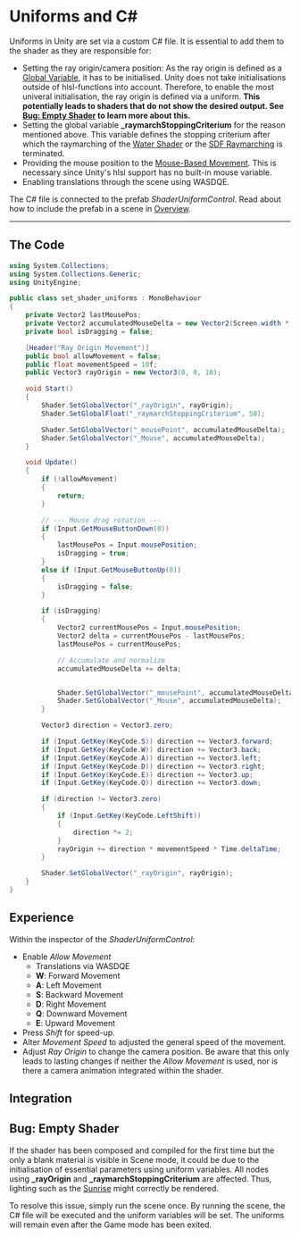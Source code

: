 # Uniforms and C\#

Uniforms in Unity are set via a custom C# file. It is essential to add them to the shader as they are responsible for:

- Setting the ray origin/camera position: As the ray origin is defined as a [Global Variable](globalVariables.md), it has to be initialised. Unity does not take initialisations outside of hlsl-functions into account. Therefore, to enable the most univeral initialisation, the ray origin is defined via a uniform. **This potentially leads to shaders that do not show the desired output. See [Bug: Empty Shader](#bug-empty-shader) to learn more about this.**
- Setting the global variable **_raymarchStoppingCriterium** for the reason mentioned above. This variable defines the stopping criterium after which the raymarching of the [Water Shader](unity/cameraMatrix.md) or the [SDF Raymarching](unity/cameraMatrix.md) is terminated. 
- Providing the mouse position to the [Mouse-Based Movement](camera/mouseBasedMovement.md). This is necessary since Unity's hlsl support has no built-in mouse variable.
- Enabling translations through the scene using WASDQE.  

The C# file is connected to the prefab *ShaderUniformControl*. Read about how to include the prefab in a scene in [Overview](../unity.md).

---

## The Code

``` cs
using System.Collections;
using System.Collections.Generic;
using UnityEngine;

public class set_shader_uniforms : MonoBehaviour
{
    private Vector2 lastMousePos;
    private Vector2 accumulatedMouseDelta = new Vector2(Screen.width * 0.5f, Screen.height * 0.5f);
    private bool isDragging = false;

    [Header("Ray Origin Movement")]
    public bool allowMovement = false;
    public float movementSpeed = 10f;
    public Vector3 rayOrigin = new Vector3(0, 0, 10);

    void Start()
    {
        Shader.SetGlobalVector("_rayOrigin", rayOrigin);
        Shader.SetGlobalFloat("_raymarchStoppingCriterium", 50);

        Shader.SetGlobalVector("_mousePoint", accumulatedMouseDelta);
        Shader.SetGlobalVector("_Mouse", accumulatedMouseDelta);
    }

    void Update()
    {
        if (!allowMovement)
        {
            return;
        }

        // --- Mouse drag rotation ---
        if (Input.GetMouseButtonDown(0))
        {
            lastMousePos = Input.mousePosition;
            isDragging = true;
        }
        else if (Input.GetMouseButtonUp(0))
        {
            isDragging = false;
        }

        if (isDragging)
        {
            Vector2 currentMousePos = Input.mousePosition;
            Vector2 delta = currentMousePos - lastMousePos;
            lastMousePos = currentMousePos;

            // Accumulate and normalize
            accumulatedMouseDelta += delta;


            Shader.SetGlobalVector("_mousePoint", accumulatedMouseDelta);
            Shader.SetGlobalVector("_Mouse", accumulatedMouseDelta);
        }

        Vector3 direction = Vector3.zero;

        if (Input.GetKey(KeyCode.S)) direction += Vector3.forward;
        if (Input.GetKey(KeyCode.W)) direction += Vector3.back;
        if (Input.GetKey(KeyCode.A)) direction += Vector3.left;
        if (Input.GetKey(KeyCode.D)) direction += Vector3.right;
        if (Input.GetKey(KeyCode.E)) direction += Vector3.up;
        if (Input.GetKey(KeyCode.Q)) direction += Vector3.down;

        if (direction != Vector3.zero)
        {
            if (Input.GetKey(KeyCode.LeftShift))
            {
                direction *= 2;
            }
            rayOrigin += direction * movementSpeed * Time.deltaTime;
        }

        Shader.SetGlobalVector("_rayOrigin", rayOrigin);
    }
}
```

## Experience

Within the inspector of the *ShaderUniformControl*:

- Enable *Allow Movement*
    - Translations via WASDQE
    - **W**: Forward Movement
    - **A**: Left Movement
    - **S**: Backward Movement
    - **D**: Right Movement
    - **Q**: Downward Movement
    - **E**: Upward Movement
- Press *Shift* for speed-up.
- Alter *Movement Speed* to adjusted the general speed of the movement. 
- Adjust *Ray Origin* to change the camera position. Be aware that this only leads to lasting changes if neither the *Allow Movement* is used, nor is there a camera animation integrated within the shader.

## Integration


## Bug: Empty Shader

If the shader has been composed and compiled for the first time but the only a blank material is visible in Scene mode, it could be due to the initialisation of essential parameters using uniform variables. All nodes using **_rayOrigin** and **_raymarchStoppingCriterium** are affected. Thus, lighting such as the [Sunrise](camera/mouseBasedMovement.md.md) might correctly be rendered. 

To resolve this issue, simply run the scene once. By running the scene, the C# file will be executed and the uniform variables will be set. The uniforms will remain even after the Game mode has been exited.